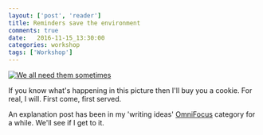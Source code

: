 ```yaml
---
layout: ['post', 'reader']
title: Reminders save the environment
comments: true
date:   2016-11-15_13:30:00 
categories: workshop
tags: ['Workshop']
---
```


[![We all need them sometimes](/assets/Random/Thumbnails/Reminder.jpg)](/assets/Random/Reminder.jpg)

If you know what's happening in this picture then I'll buy you a cookie. For real, I will. First come, first served.

An explanation post has been in my 'writing ideas' [OmniFocus](https://www.omnigroup.com/omnifocus) category for a while. We'll see if I get to it.
